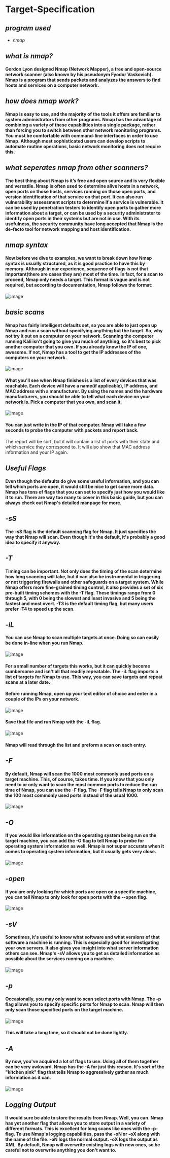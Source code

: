 # Target-Specification

## _program used_
* _nmap_

## _what is nmap?_
#### Gordon Lyon designed Nmap (Network Mapper), a free and open-source network scanner (also known by his pseudonym Fyodor Vaskovich). Nmap is a program that sends packets and analyzes the answers to find hosts and services on a computer network.

## _how does nmap work?_
#### Nmap is easy to use, and the majority of the tools it offers are familiar to system administrators from other programs. Nmap has the advantage of combining a variety of these capabilities into a single package, rather than forcing you to switch between other network monitoring programs. You must be comfortable with command-line interfaces in order to use Nmap. Although most sophisticated users can develop scripts to automate routine operations, basic network monitoring does not require this.

## _what seperates nmap from other scanners?_
#### The best thing about Nmap is it’s free and open source and is very flexible and versatile. Nmap is often used to determine alive hosts in a network, open ports on those hosts, services running on those open ports, and version identification of that service on that port. It can also run vulnerability assessment scripts to determine if a service is vulnerable. It can be used by penetration testers to identify open ports to gather more information about a target, or can be used by a security administrator to identify open ports in their systems but are not in use. With its usefulness, the security community have long accepted that Nmap is the de-facto tool for network mapping and host identification.

## _nmap syntax_
#### Now before we dive to examples, we want to break down how Nmap syntax is usually structured, as it is good practice to have this by memory. Although in our experience, sequence of flags is not that important(there are cases they are) most of the time. In fact, for a scan to proceed, Nmap only needs a target. This format is vague and is not required, but according to documentation, Nmap follows the format:

![image](https://user-images.githubusercontent.com/84526848/121815806-4418e480-cc89-11eb-91f3-466318ddc4ce.png)

## _basic scans_
#### Nmap has fairly intelligent defaults set, so you are able to just open up Nmap and run a scan without specifying anything but the target. So, why not try it out on a computer on your network. Scanning the computer running Kali isn't going to give you much of anything, so it's best to pick another computer that you own. If you already know the IP of one, awesome. If not, Nmap has a tool to get the IP addresses of the computers on your network.
![image](https://user-images.githubusercontent.com/84526848/121816157-0c12a100-cc8b-11eb-9734-277863036278.png)

#### What you'll see when Nmap finishes is a list of every devices that was reachable. Each device will have a name(if applicable), IP address, and MAC address with a manufacturer. By using the names and the hardware manufacturers, you should be able to tell what each device on your network is. Pick a computer that you own, and scan it.

![image](https://user-images.githubusercontent.com/84526848/121816219-71669200-cc8b-11eb-98cf-a3d89ac53798.png)

#### You can just write in the IP of that computer. Nmap will take a few seconds to probe the computer with packets and report back.
The report will be sort, but it will contain a list of ports with their state and which service they correspond to. It will also show that MAC address information and your IP again.
## _Useful Flags_
#### Even though the defaults do give some useful information, and you can tell which ports are open, it would still be nice to get some more data. Nmap has tons of flags that you can set to specify just how you would like it to run. There are way too many to cover in this basic guide, but you can always check out Nmap's detailed manpage for more.

## _-sS_
#### The -sS flag is the default scanning flag for Nmap. It just specifies the way that Nmap will scan. Even though it's the default, it's probably a good idea to specify it anyway.

## _-T_
#### Timing can be important. Not only does the timing of the scan determine how long scanning will take, but it can also be instrumental in triggering or not triggering firewalls and other safeguards on a target system. While Nmap offers more fine-grained timing control, it also provides a set of six pre-built timing schemes with the -T flag. These timings range from 0 through 5, with 0 being the slowest and least invasive and 5 being the fastest and most overt. -T3 is the default timing flag, but many users prefer -T4 to speed up the scan.

## _-iL_
#### You can use Nmap to scan multiple targets at once. Doing so can easily be done in-line when you run Nmap.
![image](https://user-images.githubusercontent.com/84526848/121816447-bb03ac80-cc8c-11eb-9e17-608b6b50a601.png)

 #### For a small number of targets this works, but it can quickly become cumbersome and isn't all that readily repeatable. The -iL flag imports a list of targets for Nmap to use. This way, you can save targets and repeat scans at a later date.
 #### Before running Nmap, open up your text editor of choice and enter in a couple of the IPs on your network.
 ![image](https://user-images.githubusercontent.com/84526848/121816500-159d0880-cc8d-11eb-9833-e7340fc48d2d.png)
 #### Save that file and run Nmap with the -iL flag.
 ![image](https://user-images.githubusercontent.com/84526848/121816598-978d3180-cc8d-11eb-9f2b-8d12fe4212bd.png)
 
 #### Nmap will read through the list and preform a scan on each entry.
 ## _-F_
 #### By default, Nmap will scan the 1000 most commonly used ports on a target machine. This, of course, takes time. If you know that you only need to or only want to scan the most common ports to reduce the run time of Nmap, you can use the -F flag. The -F flag tells Nmap to only scan the 100 most commonly used ports instead of the usual 1000.
 
 ![image](https://user-images.githubusercontent.com/84526848/121816666-f9e63200-cc8d-11eb-842e-ef0e7ac8b1b5.png)
 
 ## _-O_
 #### If you would like information on the operating system being run on the target machine, you can add the -O flag to tell Nmap to probe for operating system information as well. Nmap is not super accurate when it comes to operating system information, but it usually gets very close.
 
 ![image](https://user-images.githubusercontent.com/84526848/121816771-898be080-cc8e-11eb-9fac-c3ee8e86f74a.png)
 
 ## _-open_
 #### If you are only looking for which ports are open on a specific machine, you can tell Nmap to only look for open ports with the --open flag.
 ![image](https://user-images.githubusercontent.com/84526848/121816839-facb9380-cc8e-11eb-9f84-63bcef0d4d65.png)
 
 ## _-sV_
 #### Sometimes, it's useful to know what software and what versions of that software a machine is running. This is especially good for investigating your own servers. It also gives you insight into what server information others can see. Nmap's -sV allows you to get as detailed information as possible about the services running on a machine.
 ![image](https://user-images.githubusercontent.com/84526848/121816882-39614e00-cc8f-11eb-9437-cd7b61f78fd0.png)
 
 ## _-p_
 #### Occasionally, you may only want to scan select ports with Nmap. The -p flag allows you to specify specific ports for Nmap to scan. Nmap will then only scan those specified ports on the target machine.
 ![image](https://user-images.githubusercontent.com/84526848/121817053-226f2b80-cc90-11eb-9adb-b18bea1d1450.png)

#### This will take a long time, so it should not be done lightly.
## _-A_
#### By now, you've acquired a lot of flags to use. Using all of them together can be very awkward. Nmap has the -A for just this reason. It's sort of the "kitchen sink" flag that tells Nmap to aggressively gather as much information as it can.
 ![image](https://user-images.githubusercontent.com/84526848/121817162-b6d98e00-cc90-11eb-8379-9fce72a53f96.png)
 
## _Logging Output_
#### It would sure be able to store the results from Nmap. Well, you can. Nmap has yet another flag that allows you to store output in a variety of different formats. This is excellent for long scans like ones with the -p- flag. To use Nmap's logging capabilities, pass the -oN or -oX along with the name of the file. -oN logs the normal output. -oX logs the output as XML. By default, Nmap will overwrite existing logs with new ones, so be careful not to overwrite anything you don't want to.



